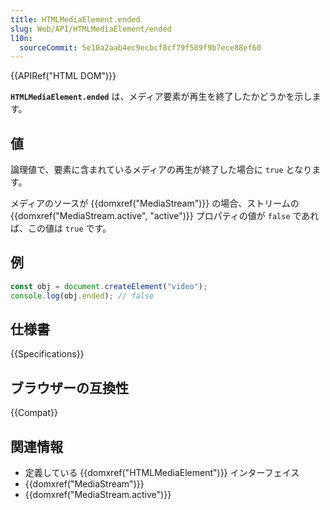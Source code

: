 ```yaml
---
title: HTMLMediaElement.ended
slug: Web/API/HTMLMediaElement/ended
l10n:
  sourceCommit: 5e10a2aab4ec9ecbcf8cf79f589f9b7ece88ef60
---
```


{{APIRef("HTML DOM")}}

**`HTMLMediaElement.ended`** は、メディア要素が再生を終了したかどうかを示します。

## 値

論理値で、要素に含まれているメディアの再生が終了した場合に `true` となります。

メディアのソースが {{domxref("MediaStream")}} の場合、ストリームの {{domxref("MediaStream.active", "active")}} プロパティの値が `false` であれば、この値は `true` です。

## 例

```js
const obj = document.createElement("video");
console.log(obj.ended); // false
```

## 仕様書

{{Specifications}}

## ブラウザーの互換性

{{Compat}}

## 関連情報

- 定義している {{domxref("HTMLMediaElement")}} インターフェイス
- {{domxref("MediaStream")}}
- {{domxref("MediaStream.active")}}
